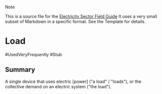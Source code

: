 > [!NOTE] 
> This is a source file for the [Electricity Sector Field Guide](https://grahamlea.github.io/Electricity-Sector-Field-Guide/)
> It uses a very small subset of Markdown in a specific format. See the Template for details.

# Load
#UsedVeryFrequently
#Stub


## Summary

A single device that uses electric [power] ("a load" / "loads"),
or the collective demand on an electric system ("the load").


